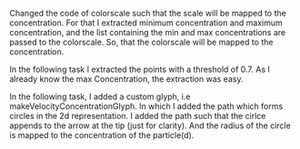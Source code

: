 Changed the code of colorscale such that the scale will be mapped to the concentration.
For that I extracted minimum concentration and maximum concentration, and the list containing the min and max concentrations are passed to the colorscale. So, that the colorscale will be mapped to the concentration.

In the following task I extracted the points with a threshold of 0.7. As I already know the max Concentration, the extraction was easy.

In the following task, I added a custom glyph, i.e makeVelocityConcentrationGlyph. In which I added the path which forms circles in the 2d representation. I added the path such that the cirlce appends to the arrow at the tip (just for clarity). And the radius of the circle is mapped to the concentration of the particle(d).